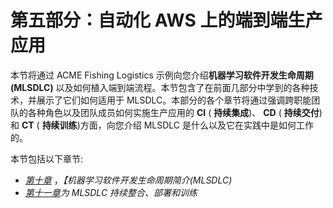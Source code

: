 

# 第五部分：自动化 AWS 上的端到端生产应用

本节将通过 ACME Fishing Logistics 示例向您介绍**机器学习软件开发生命周期(MLSDLC)** 以及如何植入端到端流程。本节包含了在前面几部分中学到的各种技术，并展示了它们如何适用于 MLSDLC。本部分的各个章节将通过强调跨职能团队的各种角色以及团队成员如何实施生产应用的 **CI** ( **持续集成**)、 **CD** ( **持续交付**)和 **CT** ( **持续训练**)方面，向您介绍 MLSDLC 是什么以及它在实践中是如何工作的。

本节包括以下章节:

*   [*第十章*](B17649_10_ePub.xhtml#_idTextAnchor133) ，*【机器学习软件开发生命周期简介(MLSDLC)*
*   [*第十一章*](B17649_11_ePub.xhtml#_idTextAnchor149)*为 MLSDLC 持续整合、部署和训练*